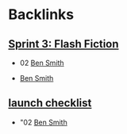 
# Backlinks
## [Sprint 3: Flash Fiction](<Sprint 3: Flash Fiction.md>)
- 02 [Ben Smith](<Ben Smith.md>)

- [Ben Smith](<Ben Smith.md>)

## [launch checklist](<launch checklist.md>)
- "02 [Ben Smith](<Ben Smith.md>)

